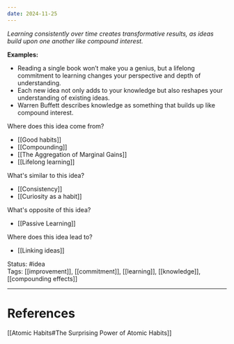 ```yaml
---
date: 2024-11-25
---
```

_Learning consistently over time creates transformative results, as ideas build upon one another like compound interest._

**Examples:**
- Reading a single book won’t make you a genius, but a lifelong commitment to learning changes your perspective and depth of understanding.
- Each new idea not only adds to your knowledge but also reshapes your understanding of existing ideas.
- Warren Buffett describes knowledge as something that builds up like compound interest.

Where does this idea come from?  
- [[Good habits]]
- [[Compounding]]
- [[The Aggregation of Marginal Gains]]
- [[Lifelong learning]]

What's similar to this idea?  
- [[Consistency]]
- [[Curiosity as a habit]]

What's opposite of this idea?  
- [[Passive Learning]]

Where does this idea lead to?  
- [[Linking ideas]]

Status: #idea  
Tags: [[improvement]], [[commitment]], [[learning]], [[knowledge]], [[compounding effects]]

---
# References
[[Atomic Habits#The Surprising Power of Atomic Habits]]